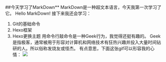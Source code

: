 ##今天学习了MarkDown**
MarkDown是一种超文本语言，今天我第一次学习了它。
Hello MarkDown!
接下来我还会学习：
1. Git的基础命令
2. Hexo框架
3. Hexo更换主题
用命令行敲命令是一种Geek行为，我觉得还挺有趣的。
Geek是指极客，通常被用于形容对计算机和网络技术有狂热兴趣并投入大量时间钻研的人。所以俗称发烧友或怪杰。
有点意思，下面这张gif可以形容我的心情：
![](https://qgt-style.oss-cn-hangzhou.aliyuncs.com/newcoursep4/g1/g1-2-2/tenor.gif)
